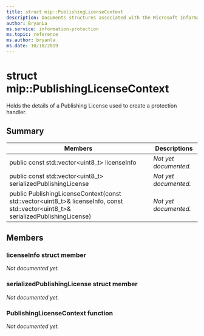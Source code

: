 ```yaml
---
title: struct mip::PublishingLicenseContext 
description: Documents structures associated with the Microsoft Information Protection (MIP) SDK.
author: BryanLa
ms.service: information-protection
ms.topic: reference
ms.author: bryanla
ms.date: 10/18/2019
---
```


# struct mip::PublishingLicenseContext 
Holds the details of a Publishing License used to create a protection handler.
  
## Summary
 Members                        | Descriptions                                
--------------------------------|---------------------------------------------
public const std::vector\<uint8_t\> licenseInfo  | _Not yet documented._
public const std::vector\<uint8_t\> serializedPublishingLicense  | _Not yet documented._
public PublishingLicenseContext(const std::vector\<uint8_t\>& licenseInfo, const std::vector\<uint8_t\>& serializedPublishingLicense)  | _Not yet documented._
  
## Members
  
### licenseInfo struct member
_Not documented yet._

  
### serializedPublishingLicense struct member
_Not documented yet._

  
### PublishingLicenseContext function
_Not documented yet._
